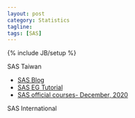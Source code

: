 ```yaml
---
layout: post
category: Statistics
tagline: 
tags: [SAS]
---
```

{% include JB/setup %}


SAS Taiwan

* [SAS Blog](https://blogs.sas.com/content/sastaiwan/)
* [SAS EG Tutorial](https://blogs.sas.com/content/sastaiwan/sas-enterprise-guide/sas-eg-中文教學影片/)
* [SAS official courses- December, 2020](https://sas.webex.com/mw3300/mywebex/default.do?nomenu=true&siteurl=sas-tc&service=6&rnd=0.7853218663293898&main_url=https%3A%2F%2Fsas.webex.com%2Fec3300%2Feventcenter%2Fprogram%2FprogramDetail.do%3FtheAction%3Ddetail%26internalProgramTicket%3D4832534b0000000461afc5bd988613d0d40c3cb18b641a8f8f043bf3e7f22a805a0947b46d85d3bf%26siteurl%3Dsas-tc%26internalProgramTicketUnList%3D4832534b0000000461afc5bd988613d0d40c3cb18b641a8f8f043bf3e7f22a805a0947b46d85d3bf%26cProgViewID%3D1600047%26PRID%3D96e025d385b9138be83dc24bb50fa66c)

SAS International 
